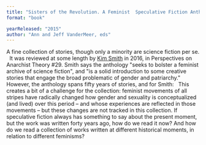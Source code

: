 ```yaml
---
title: "Sisters of the Revolution. A Feminist  Speculative Fiction Anthology"
format: "book"

yearReleased: "2015"
author: "Ann and Jeff VanderMeer, eds"
---
```

A fine collection of stories, though only a  minority are science fiction per se.
 
It was reviewed at some length by <a href="https://anarchiststudies.org/2016/09/06/brooding-over-revolution-and-bending-realities-sci-fi-as-social-movement-a-review-of-octavias-brood-science-fiction-stories-from-social-justice-movements-2015-ak-pressias-and-sisters-of-the-r/"> Kim Smith</a> in 2016, in Perspectives on Anarchist Theory  #29. Smith says the anthology "seeks to bolster a feminist archive  of science fiction", and "is a solid introduction to some creative  stories that engage the broad problematic of gender and patriarchy."  However, the anthology spans fifty years of stories, and for Smith:
 
This creates a bit of a challenge for the  collection: feminist movements of all stripes have radically changed  how gender and sexuality is conceptualized (and lived) over this  period – and whose experiences are reflected in those movements –  but these changes are not tracked in this collection. If speculative  fiction always has something to say about the present moment, but the work was written forty years ago, how do we read it  now? And how do we read a collection of works written at different  historical moments, in relation to different feminisms?